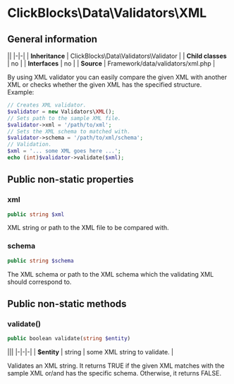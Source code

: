 # ClickBlocks\Data\Validators\XML #

## General information ##

||
|-|-|
| **Inheritance** | ClickBlocks\Data\Validators\Validator |
| **Child classes** | no |
| **Interfaces** | no |
| **Source** | Framework/data/validators/xml.php |

By using XML validator you can easily compare the given XML with another XML or checks whether the given XML has the specified structure. Example:
```php
// Creates XML validator.
$validator = new Validators\XML();
// Sets path to the sample XML file.
$validator->xml = '/path/to/xml';
// Sets the XML schema to matched with.
$validator->schema = '/path/to/xml/schema';
// Validation.
$xml = '... some XML goes here ...';
echo (int)$validator->validate($xml);
```

## Public non-static properties ##

### **xml**

```php
public string $xml
```

XML string or path to the XML file to be compared with.

### **schema**

```php
public string $schema
```

The XML schema or path to the XML schema which the validating XML should correspond to.

## Public non-static methods ##

### **validate()**

```php
public boolean validate(string $entity)
```

|||
|-|-|-|
| **$entity** | string | some XML string to validate. |

Validates an XML string. It returns TRUE if the given XML matches with the sample XML or/and has the specific schema. Otherwise, it returns FALSE.